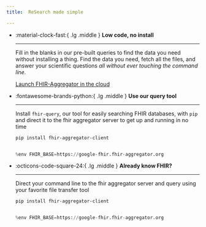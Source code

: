 ```yaml
---
title:  ReSearch made simple

---
```




<div class="grid cards" markdown>

-   :material-clock-fast:{ .lg .middle } __Low code, no install__

    ---

    Fill in the blanks in our pre-built queries to find the data you need without installing a thing. Find the data you need, fetch all the files, and answer your scientific questions *all without ever touching the command line.*<p>
<a href="https://colab.research.google.com/github/FHIR-Aggregator/helpdesk/tree/main/docs/Welcome.ipynb" title="Try it now" class="md-button md-button">Launch FHIR-Aggregator in the cloud
</a></p>

-   :fontawesome-brands-python:{ .lg .middle } __Use our query tool__

    ---

    Install `fhir-query`, our tool for easily searching FHIR databases,
    with `pip` and direct it to the fhir aggregator server to get up and running in no time

    ```bash
    pip install fhir-aggregator-client
    ```

    ```python

    %env FHIR_BASE=https://google-fhir.fhir-aggregator.org

    ```



-   :octicons-code-square-24:{ .lg .middle } __Already know FHIR?__

    ---

    Direct your command line to the 
    fhir aggregator server and query using your favorite file transfer tool

    ```bash
    pip install fhir-aggregator-client
    ```

    ```python

    %env FHIR_BASE=https://google-fhir.fhir-aggregator.org

    ```

</div>

